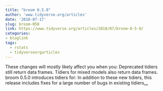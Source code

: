 ```yaml
---
title: "broom 0.5.0"
author: 'www.tidyverse.org/articles'
date: '2018-07-17'
slug: broom-050
link: https://www.tidyverse.org/articles/2018/07/broom-0-5-0/
categories:
- bloglink
tags:
  - rstats
  - tidyverseorgarticles
---
```


These changes will mostly likely affect you when you: Deprecated tidiers still return data frames. Tidiers for mixed models also return data frames. broom 0.5.0 introduces tidiers for: In addition to these new tidiers, this release includes fixes for a large number of bugs in existing tidiers[... <i class="fas fa-external-link-alt"></i>](https://www.tidyverse.org/articles/2018/07/broom-0-5-0/)

